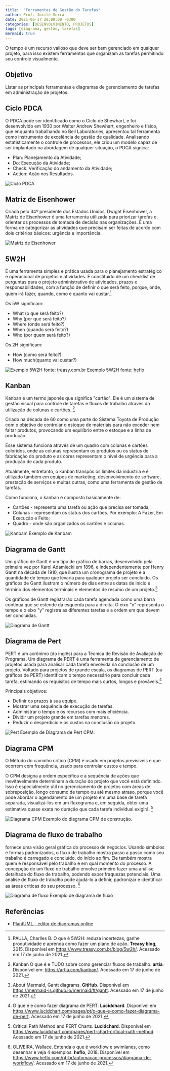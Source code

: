 ```yaml
---
title:  "Ferramentas de Gestão do Tarefas"
author: Prof. Jocilé Serra
date: 2021-06-17 20:00:00 -0300
categories: [DESENVOLVIMENTO, PROJETOS]
tags: [diagrama, gestão, tarefas]
mermaid: true
---
```

O tempo é um recurso valioso que deve ser bem gerenciado em qualquer projeto, para isso existem ferramentas que organizam as tarefas permitindo seu controle visualmente.

## Objetivo

Listar as principais ferramentas e diagramas de gerenciamento de tarefas em administração de projetos.

## Ciclo PDCA

O PDCA pode ser identificado como o Ciclo de Shewhart, e foi desenvolvido em 1930 por Walter Andrew Shewhart, engenheiro e físico, que enquanto trabalhando no Bell Laboratories, apresentou tal ferramenta como instrumento de excelência de gestão de qualidade. Analisando estatisticamente o controle de processos, ele criou um modelo capaz de ser implantado na abordagem de qualquer situação, o PDCA signica:

- Plan: Planejamento da Atividade;
- Do: Execução da Atividade;
- Check: Verificação do andamento da Atividade;
- Action: Ação nos Resultados.

![Ciclo PDCA](https://user-images.githubusercontent.com/45495068/211383338-cfa902a1-e347-43a6-acdd-e86d8eab9de8.png)

## Matriz de Eisenhower

Criada pelo 34º presidente dos Estados Unidos, Dwight Eisenhower, a Matriz de Eisenhower é uma ferramenta utilizada para priorizar tarefas e orientar os processos de tomada de decisão nas organizações. É uma  forma de categorizar as atividades que precisam ser feitas de acordo com dois critérios básicos: urgência e importância.

![Matriz de Eisenhower](https://user-images.githubusercontent.com/45495068/211380271-70aacabb-b574-4bf3-a28d-040452927784.png)

## 5W2H

É uma ferramenta simples e prática usada para o planejamento estratégico e operacional de projetos e atividades. É constituído de um checklist de perguntas para o projeto administrativo de atividades, prazos e responsabilidades, com a função de definir o que será feito, porque, onde, quem irá fazer, quando, como e quanto vai custar.[^1]

Os 5W significam:

- What (o que será feito?)
- Why (por que será feito?)
- Where (onde será feito?)
- When (quando será feito?)
- Who (por quem será feito?)

Os 2H significam:

- How (como será feito?)
- How much(quanto vai custar?)

![Exemplo 5W2H fonte: treasy.com.br](https://user-images.githubusercontent.com/45495068/211382704-5ac1ad62-c191-45a3-a22d-b054625e0c55.png)
Exemplo 5W2H fonte: [heflo](https://www.heflo.com/)

## Kanban

Kanban é um termo japonês que significa "cartão". Ele é um sistema de gestão visual para controle de tarefas e fluxos de trabalho através da utilização de colunas e cartões. [^2]

Criado na década de 60 como uma parte do Sistema Toyota de Produção com o objetivo de controlar o estoque de materiais para não exceder nem faltar produtos, provocando um equilíbrio entre o estoque e a linha de produção.

Esse sistema funciona através de um quadro com colunas e cartões coloridos, onde as colunas representam os produtos ou os status de fabricação do produto e as cores representam o nível de urgência para a produção de cada produto.

Atualmente, entretanto, o kanban transpôs os limites da indústria e é utilizado também em equipes de marketing, desenvolvimento de software, prestação de serviços e muitas outras, como uma ferramenta de gestão de tarefas.

Como funciona, o kanban é composto basicamente de:

- Cartões - representa  uma tarefa ou ação que precisa ser tomada;
- Colunas - representam os status dos cartões. Por exemplo: A Fazer, Em Execução e Feito;
- Quadro - onde são organizados os cartões e colunas.

![Kanbam](https://user-images.githubusercontent.com/45495068/211382342-2d7d1263-72c9-4a2b-96b1-62bbcd7a33e5.png)
Exemplo de Kanbam

## Diagrama de Gantt

Um gráfico de Gantt é um tipo de gráfico de barras, desenvolvido pela primeira vez por Karol Adamiecki em 1896, e independentemente por Henry Gantt na década de 1910, que ilustra um cronograma de projeto e a quantidade de tempo que levaria para qualquer projeto ser concluído. Os gráficos de Gantt ilustram o número de dias entre as datas de início e término dos elementos terminais e elementos de resumo de um projeto.[^3]

Os gráficos de Gantt registrarão cada tarefa agendada como uma barra contínua que se estende da esquerda para a direita. O eixo "x" representa o tempo e o eixo "y" registra as diferentes tarefas e a ordem em que devem ser concluídas.

![Diagrama de Gantt](https://user-images.githubusercontent.com/45495068/211387155-c623636d-1f58-4607-9058-430e55851367.png)

## Diagrama de Pert

PERT é um acrônimo (do inglês) para a Técnica de Revisão de Avaliação de Programa. Um diagrama de PERT é uma ferramenta de gerenciamento de projetos usada para analisar cada tarefa envolvida na conclusão de um projeto. Voltado para projetos de grande escala, os diagramas de PERT (ou gráficos de PERT) identificam o tempo necessário para concluir cada tarefa, estimando os requisitos de tempo mais curtos, longos e prováveis.[^4]

Principais objetivos:

- Definir os prazos à sua equipe.
- Mostrar uma sequência de execução de tarefas.
- Administrar o tempo e os recursos com mais eficiência.
- Dividir um projeto grande em tarefas menores.
- Reduzir o desperdício e os custos na conclusão do projeto.

![Pert](https://user-images.githubusercontent.com/45495068/211381025-fc21f4ab-8018-4cec-a373-d7e8d3f5f182.png)
Exemplo de Diagrama de Pert CPM.

## Diagrama CPM

 O Método do caminho crítico (CPM) é usado em projetos previsíveis e que ocorrem com frequência, usado para controlar custos e tempo.

 O CPM designa a ordem específica e a sequência de ações que inevitavelmente determinam a duração do projeto que você está definindo. Isso é especialmente útil no gerenciamento de projetos com áreas de sobreposição, longo consumo de tempo ou até mesmo atraso, porque você pode abordar o agendamento de um projeto em uma base de tarefa separada, visualizá-los em um fluxograma e, em seguida, obter uma estimativa quase exata no duração que cada tarefa individual exigirá. [^5]

 ![Diagrama CPM](https://user-images.githubusercontent.com/45495068/211386088-4875c5dd-1776-4308-bda2-04781a4845db.png)
 Exemplo do diagrama CPM de construção.

## Diagrama de fluxo de trabalho

fornece uma visão geral gráfica do processo de negócios. Usando símbolos e formas padronizados, o fluxo de trabalho mostra passo a passo como seu trabalho é carregado e concluído, do início ao fim. Ele também mostra quem é responsável pelo trabalho e em qual momento do processo. A concepção de um fluxo de trabalho envolve primeiro fazer uma análise detalhada do fluxo de trabalho, podendo expor fraquezas potenciais. Uma análise de fluxo de trabalho pode ajudá-lo a definir, padronizar e identificar as áreas críticas do seu processo. [^6]

![Diagrama de fluxo](https://user-images.githubusercontent.com/45495068/211382032-27131500-65e0-4dd3-b88d-248bf5214199.png)
Exemplo de diagrama de fluxo

## Referências

- [PlantUML - editor de diagramas online](https://plantuml.com/mindmap-diagram)

[^1]: PAULA, Charlles B. O que é 5W2H: reduza incertezas, ganhe produtividade e aprenda como fazer um plano de ação. **Treasy blog**, 2015. Disponível em <https://www.treasy.com.br/blog/5w2h/>. Acessado em 17 de junho de 2021.

[^2]: Kanban O que é e TUDO sobre como gerenciar fluxos de trabalho. **artia**. Disponível em: <https://artia.com/kanban/>. Acessado em 17 de junho de 2021.

[^3]: About Mermaid, Gantt diagrams. **GitHub**. Disponível em <https://mermaid-js.github.io/mermaid/#/gantt>. Acessado em 17 de junho de 2021.

[^4]: O que é e como fazer diagrama de PERT. **Lucidchard**. Disponível em <https://www.lucidchart.com/pages/pt/o-que-e-como-fazer-diagrama-de-pert>. Acessado em 17 de junho de 2021.

[^5]: Critical Path Method and PERT Charts. **Lucidchard**. Disponível em <https://www.lucidchart.com/pages/pert-chart-critical-path-method>. Acessado em 17 de junho de 2021.

[^6]: OLIVEIRA, Wallace. Entenda o que é workflow e swimlanes, como desenhar e veja 4 exemplos. **heflo**, 2018. Disponível em <https://www.heflo.com/pt-br/automacao-processos/diagrama-de-workflow/>. Acessado em 17 de junho de 2021.
